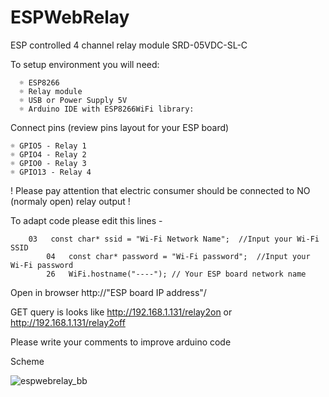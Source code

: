 # ESPWebRelay

ESP controlled 4 channel relay module SRD-05VDC-SL-C

To setup environment you will need:

      ☼ ESP8266 
      ☼ Relay module
      ☼ USB or Power Supply 5V 
      ☼ Arduino IDE with ESP8266WiFi library:

Connect pins (review pins layout for your ESP board)

	☼ GPIO5 - Relay 1
	☼ GPIO4 - Relay 2
	☼ GPIO0 - Relay 3
	☼ GPIO13 - Relay 4

! Please pay attention that electric consumer should be connected to NO (normaly open) relay output !
	  
To adapt code please edit this lines -
     
     
     	03   const char* ssid = "Wi-Fi Network Name";  //Input your Wi-Fi SSID 
          	04   const char* password = "Wi-Fi password";  //Input your Wi-Fi password
            26   WiFi.hostname("----"); // Your ESP board network name
		  
 Open in browser http://"ESP board IP address"/
 
 GET query is looks like http://192.168.1.131/relay2on or http://192.168.1.131/relay2off

  
 Please write your comments to improve arduino code
 
 Scheme

![espwebrelay_bb](https://user-images.githubusercontent.com/26871772/32985598-e1c9beba-cccf-11e7-9ab1-12539ad3a3fd.jpg)
